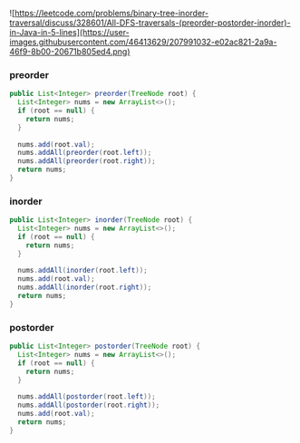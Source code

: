 ​![https://leetcode.com/problems/binary-tree-inorder-traversal/discuss/328601/All-DFS-traversals-(preorder-postorder-inorder)-in-Java-in-5-lines](https://user-images.githubusercontent.com/46413629/207991032-e02ac821-2a9a-46f9-8b00-20671b805ed4.png)

### preorder
```java
public List<Integer> preorder(TreeNode root) {
  List<Integer> nums = new ArrayList<>();
  if (root == null) {
    return nums;
  }
  
  nums.add(root.val);
  nums.addAll(preorder(root.left));
  nums.addAll(preorder(root.right));
  return nums;
}
```

### inorder
```java
public List<Integer> inorder(TreeNode root) {
  List<Integer> nums = new ArrayList<>();
  if (root == null) {
    return nums;
  }
  
  nums.addAll(inorder(root.left));
  nums.add(root.val);
  nums.addAll(inorder(root.right));
  return nums;
}
```

### postorder
```java
public List<Integer> postorder(TreeNode root) {
  List<Integer> nums = new ArrayList<>();
  if (root == null) {
    return nums;
  }
  
  nums.addAll(postorder(root.left));
  nums.addAll(postorder(root.right));
  nums.add(root.val);
  return nums;
}
```
